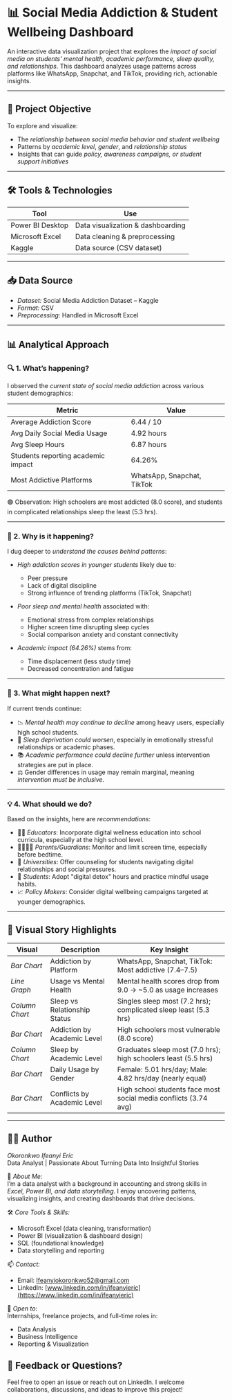 # 📊 Social Media Addiction & Student Wellbeing Dashboard

An interactive data visualization project that explores the *impact of social media on students' mental health, academic performance, sleep quality, and relationships*. This dashboard analyzes usage patterns across platforms like WhatsApp, Snapchat, and TikTok, providing rich, actionable insights.

---

## 🧠 Project Objective

To explore and visualize:
- The *relationship between social media behavior and student wellbeing*
- Patterns by *academic level*, *gender*, and *relationship status*
- Insights that can guide *policy, awareness campaigns, or student support initiatives*

---

## 🛠 Tools & Technologies

| Tool                | Use                             |
|---------------------|----------------------------------|
| Power BI Desktop    | Data visualization & dashboarding |
| Microsoft Excel     | Data cleaning & preprocessing    |
| Kaggle              | Data source (CSV dataset)        |

---

## 📥 Data Source

- *Dataset:* Social Media Addiction Dataset – Kaggle  
- *Format:* CSV  
- *Preprocessing:* Handled in Microsoft Excel

---

## 📊 Analytical Approach

### 🔍 1.  What’s happening?

I observed the *current state of social media addiction* across various student demographics:

| Metric                            | Value              |
|----------------------------------|--------------------|
| Average Addiction Score          | 6.44 / 10          |
| Avg Daily Social Media Usage     | 4.92 hours         |
| Avg Sleep Hours                  | 6.87 hours         |
| Students reporting academic impact | 64.26%           |
| Most Addictive Platforms         | WhatsApp, Snapchat, TikTok |

🟢 Observation: High schoolers are most addicted (8.0 score), and students in complicated relationships sleep the least (5.3 hrs).

---

### 🧠 2.  Why is it happening?

I dug deeper to *understand the causes behind patterns*:

- *High addiction scores in younger students* likely due to:
  - Peer pressure
  - Lack of digital discipline
  - Strong influence of trending platforms (TikTok, Snapchat)

- *Poor sleep and mental health* associated with:
  - Emotional stress from complex relationships
  - Higher screen time disrupting sleep cycles
  - Social comparison anxiety and constant connectivity

- *Academic impact (64.26%)* stems from:
  - Time displacement (less study time)
  - Decreased concentration and fatigue

---

### 🔮 3. What might happen next?

If current trends continue:

- 📉 *Mental health may continue to decline* among heavy users, especially high school students.
- 🛌 *Sleep deprivation could worsen*, especially in emotionally stressful relationships or academic phases.
- 📚 *Academic performance could decline further* unless intervention strategies are put in place.
- ⚖ Gender differences in usage may remain marginal, meaning *intervention must be inclusive*.

---

### 💡 4. What should we do?

Based on the insights, here are *recommendations*:

- 🧑‍🏫 *Educators*: Incorporate digital wellness education into school curricula, especially at the high school level.
- 👨‍👩‍👧‍👦 *Parents/Guardians*: Monitor and limit screen time, especially before bedtime.
- 🏫 *Universities*: Offer counseling for students navigating digital relationships and social pressures.
- 📵 *Students*: Adopt "digital detox" hours and practice mindful usage habits.
- 📈 *Policy Makers*: Consider digital wellbeing campaigns targeted at younger demographics.

---

## 📌 Visual Story Highlights

| Visual | Description | Key Insight |
|--------|-------------|-------------|
| *Bar Chart* | Addiction by Platform | WhatsApp, Snapchat, TikTok: Most addictive (7.4–7.5) |
| *Line Graph* | Usage vs Mental Health | Mental health scores drop from 9.0 → ~5.0 as usage increases |
| *Column Chart* | Sleep vs Relationship Status | Singles sleep most (7.2 hrs); complicated sleep least (5.3 hrs) |
| *Bar Chart* | Addiction by Academic Level | High schoolers most vulnerable (8.0 score) |
| *Column Chart* | Sleep by Academic Level | Graduates sleep most (7.0 hrs); high schoolers least (5.5 hrs) |
| *Bar Chart* | Daily Usage by Gender | Female: 5.01 hrs/day; Male: 4.82 hrs/day (nearly equal) |
| *Bar Chart* | Conflicts by Academic Level | High school students face most social media conflicts (3.74 avg) |



---


## 👨‍💻 Author

*Okoronkwo Ifeanyi Eric*  
Data Analyst | Passionate About Turning Data Into Insightful Stories  

💼 *About Me:*  
I’m a data analyst with a background in accounting and strong skills in *Excel, Power BI, and data storytelling*. I enjoy uncovering patterns, visualizing insights, and creating dashboards that drive decisions.

🛠 *Core Tools & Skills:*
- Microsoft Excel (data cleaning, transformation)
- Power BI (visualization & dashboard design)
- SQL (foundational knowledge)
- Data storytelling and reporting

📫 *Contact:*
- Email: Ifeanyiokoronkwo52@gmail.com  
- LinkedIn: [www.linkedin.com/in/ifeanyieric](https://www.linkedin.com/in/ifeanyieric)

🚀 *Open to*:  
Internships, freelance projects, and full-time roles in:
- Data Analysis  
- Business Intelligence  
- Reporting & Visualization


## 💬 Feedback or Questions?

Feel free to open an issue or reach out on LinkedIn. I welcome collaborations, discussions, and ideas to improve this project!
